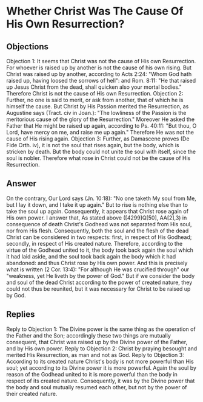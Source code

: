 # Whether Christ Was The Cause Of His Own Resurrection?
## Objections
Objection 1: It seems that Christ was not the cause of His own Resurrection. For whoever is raised up by another is not the cause of his own rising. But Christ was raised up by another, according to Acts 2:24: "Whom God hath raised up, having loosed the sorrows of hell": and Rom. 8:11: "He that raised up Jesus Christ from the dead, shall quicken also your mortal bodies." Therefore Christ is not the cause of His own Resurrection.
Objection 2: Further, no one is said to merit, or ask from another, that of which he is himself the cause. But Christ by His Passion merited the Resurrection, as Augustine says (Tract. civ in Joan.): "The lowliness of the Passion is the meritorious cause of the glory of the Resurrection." Moreover He asked the Father that He might be raised up again, according to Ps. 40:11: "But thou, O Lord, have mercy on me, and raise me up again." Therefore He was not the cause of His rising again.
Objection 3: Further, as Damascene proves (De Fide Orth. iv), it is not the soul that rises again, but the body, which is stricken by death. But the body could not unite the soul with itself, since the soul is nobler. Therefore what rose in Christ could not be the cause of His Resurrection.
## Answer
On the contrary, Our Lord says (Jn. 10:18): "No one taketh My soul from Me, but I lay it down, and I take it up again." But to rise is nothing else than to take the soul up again. Consequently, it appears that Christ rose again of His own power.
I answer that, As stated above ([4299]Q[50], AA[2],3) in consequence of death Christ's Godhead was not separated from His soul, nor from His flesh. Consequently, both the soul and the flesh of the dead Christ can be considered in two respects: first, in respect of His Godhead; secondly, in respect of His created nature. Therefore, according to the virtue of the Godhead united to it, the body took back again the soul which it had laid aside, and the soul took back again the body which it had abandoned: and thus Christ rose by His own power. And this is precisely what is written (2 Cor. 13:4): "For although He was crucified through" our "weakness, yet He liveth by the power of God." But if we consider the body and soul of the dead Christ according to the power of created nature, they could not thus be reunited, but it was necessary for Christ to be raised up by God.
## Replies
Reply to Objection 1: The Divine power is the same thing as the operation of the Father and the Son; accordingly these two things are mutually consequent, that Christ was raised up by the Divine power of the Father, and by His own power.
Reply to Objection 2: Christ by praying besought and merited His Resurrection, as man and not as God.
Reply to Objection 3: According to its created nature Christ's body is not more powerful than His soul; yet according to its Divine power it is more powerful. Again the soul by reason of the Godhead united to it is more powerful than the body in respect of its created nature. Consequently, it was by the Divine power that the body and soul mutually resumed each other, but not by the power of their created nature.